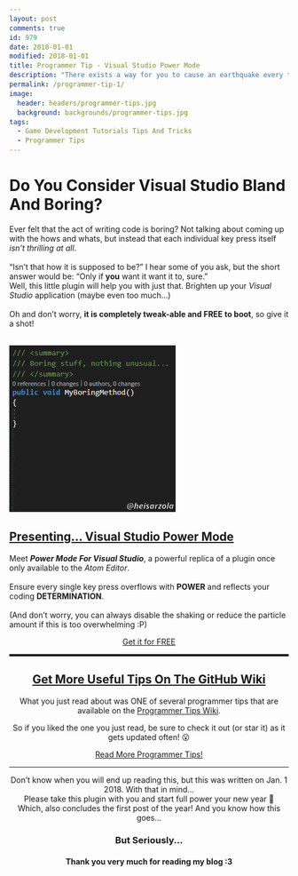 ```yaml
---
layout: post
comments: true
id: 979
date: 2018-01-01
modified: 2018-01-01
title: Programmer Tip - Visual Studio Power Mode
description: "There exists a way for you to cause an earthquake every time you type something in VS, and it is called Power Mode."
permalink: /programmer-tip-1/
image:
  header: headers/programmer-tips.jpg
  background: backgrounds/programmer-tips.jpg
tags:
  - Game Development Tutorials Tips And Tricks
  - Programmer Tips  
---
```

<h1>Do You Consider Visual Studio Bland And Boring?</h1>

<p>Ever felt that the act of writing code is boring? Not talking about coming up with the hows and whats, but instead that each individual key press itself <em>isn&#8217;t thrilling at all</em>.
<br><br>&#8220;Isn&#8217;t that how it is supposed to be?&#8221; I hear some of you ask, but the short answer would be: &#8220;Only if <strong>you</strong> want it want it to, sure.&#8221;
<br>Well, this little plugin will help you with just that. Brighten up your <em>Visual Studio</em> application (maybe even too much&#8230;)
<br><br>Oh and don&#8217;t worry, <strong>it is completely tweak-able and FREE to boot</strong>, so give it a shot!</p>

<!--LEFT-->
<div class="row">
    <div class="column2">
        <a href="https://github.com/heisarzola/Programmer-Tips/wiki/Power-Mode" data-elementor-open-lightbox="default" target="_blank"><br />
                <img src="/images/posts/2017/12/Power-Mode-Text.gif" alt="" data-recalc-dims="1" /> </a>
    </div>
  
<!--RIGHT-->

<div class="column2">
<h2> <a href="https://github.com/heisarzola/Programmer-Tips/wiki/Power-Mode" target="_blank">Presenting&#8230; Visual Studio Power Mode</a></h2>
  <p>Meet <em><strong>Power Mode For Visual Studio</strong></em>, a powerful replica of a plugin once only available to the <em>Atom Editor</em>.
<br><br>Ensure every single key press overflows with <strong>POWER</strong> and reflects your coding <strong>DETERMINATION</strong>.
<br><br>(And don&#8217;t worry, you can always disable the shaking or reduce the particle amount if this is too overwhelming :P)</p>
<center><a href="https://marketplace.visualstudio.com/items?itemName=LiamMorrow.PowerMode" class="btn btn-info" target="_blank">Get it for FREE</a></center>
</div>
<!--END OF COLUMNS-->
</div>

<!------------------------------------------------------------------------------->
<!--------------------GET MORE USEFUL TIPS ON THE GITHUB WIKI-------------------->
<!------------------------------------------------------------------------------->

<center>

<hr style="border-top: dotted 3px;" />

<h2><a href="https://github.com/heisarzola/Programmer-Tips/wiki" target="_blank">Get More Useful Tips On The GitHub Wiki</a></h2>

<p style="text-align: center;">
  What you just read about was ONE of several programmer tips that are available on the <a href="https://github.com/heisarzola/Programmer-Tips/wiki" target="_blank" rel="noopener">Programmer Tips Wiki</a>.
</p>

<p style="text-align: center;">
  So if you liked the one you just read, be sure to check it out (or star it) as it gets updated often! 😮
</p>

<a href="https://github.com/heisarzola/Programmer-Tips/wiki" class="btn btn-sucess" target="_blank">Read More Programmer Tips!</a>


<!------------------------------------------------------------------------------->
<!----------------------------------FINAL WORDS---------------------------------->
<!------------------------------------------------------------------------------->

<hr>

<p>Don&#8217;t know when you will end up reading this, but this was written on Jan. 1 2018. With that in mind&#8230;
<br>Please take this plugin with you and start full power your new year 🙂
<br>Which, also concludes the first post of the year! And you know how this goes&#8230;</p>

<h3>But Seriously...</h3>

<h4>Thank you very much for reading my blog :3</h4>

<!------------------------------------------------------------------------------->
<!--GAME_DEV-->